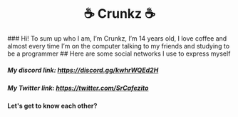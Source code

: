 <h1 align="center">☕ Crunkz ☕</h1>
### Hi! To sum up who I am, I’m Crunkz, I’m 14 years old, I love coffee and almost every time I’m on the computer talking to my friends and studying to be a programmer
## Here are some social networks I use to express myself

##### My discord link: https://discord.gg/kwhrWQEd2H
##### My Twitter link: https://twitter.com/SrCafezito

#### Let's get to know each other?
